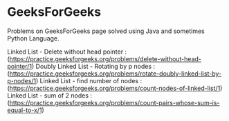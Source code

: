 # GeeksForGeeks

Problems on GeeksForGeeks page solved using Java and sometimes Python Language.

Linked List - Delete without head pointer : (https://practice.geeksforgeeks.org/problems/delete-without-head-pointer/1)
Doubly Linked List - Rotating by p nodes : (https://practice.geeksforgeeks.org/problems/rotate-doubly-linked-list-by-p-nodes/1)
Linked List - find number of nodes : (https://practice.geeksforgeeks.org/problems/count-nodes-of-linked-list/1)
Linked List - sum of 2 nodes : (https://practice.geeksforgeeks.org/problems/count-pairs-whose-sum-is-equal-to-x/1)
